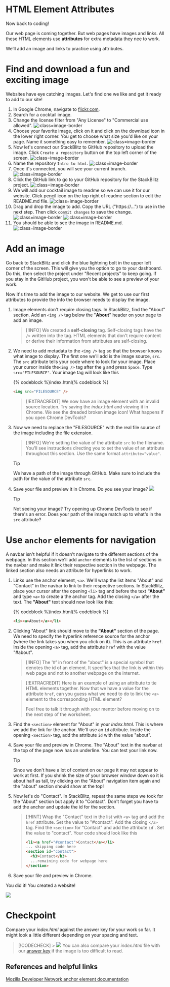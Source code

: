 # HTML Element Attributes

Now back to coding!

Our web page is coming together. But web pages have images and links. All these HTML elements use **attributes** for extra metadata they nee to work.

We’ll add an image and links to practice using attributes.

# Find and download a fun and exciting image

Websites have eye catching images. Let's find one we like and get it ready to add to our site!

1. In Google Chrome, navigate to [flickr.com](http://flickr.com).
2. Search for a cocktail image.
3. Change the license filter from "Any License" to "Commercial use allowed".
   ![](images/flickr-filter.png ":class=image-border")
4. Choose your favorite image, click on it and click on the download icon in the lower right corner. You get to choose what size you'd like on your page. Name it something easy to remember.
   ![](images/download.png ":class=image-border")
5. Now let's connect our StackBlitz to GitHub repository to upload the image. Click `Create a repository` button on the top left corner of the screen.
   ![](images/stackblitz-connect-repo.png ":class=image-border")
6. Name the repository `Intro to html`.
   ![](images/stackblitz-create-repo.png ":class=image-border")
7. Once it's connected, you will see your current branch.
   ![](images/stackblitz-connected.png ":class=image-border")
8. Click the GitHub link to go to your GitHub repository for the StackBlitz project.
   ![](images/stackblitz-github.png ":class=image-border")
9. We will add our cocktail image to readme so we can use it for our website. Click pencil icon on the top right of readme section to edit the README.md file.
   ![](images/readme.png ":class=image-border")
10. Drag and drop the image to add. Copy the URL ("https://...") to use in the next step. Then click `commit changes` to save the change.
    ![](images/add-image.png ":class=image-border")
    ![](images/save-change.png ":class=image-border")
11. You should be able to see the image in README.md.
    ![](images/readme-image.png ":class=image-border")

# Add an image

Go back to StackBlitz and click the blue lightning bolt in the upper left corner of the screen. This will give you the option to go to your dashboard. Do this, then select the project under "Recent projects" to keep going. If you stay in the GitHub project, you won't be able to see a preview of your work.

Now it's time to add the image to our website. We get to use our first attributes to provide the info the browser needs to display the image.

1. Image elements don't require closing tags. In StackBlitz, find the "About" section. Add an `<img />` tag below the "**About**" header on your page to add an image.

   > [!INFO]
   > We created a **self-closing** tag. Self-closing tags have the `/>` written into the tag. HTML elements that don't require content or derive their information from attributes are self-closing.

2. We need to add metadata to the `<img />` tag so that the browser knows what image to display. The first one we'll add is the image source, `src`. The `src` attribute tells your code where to look for your image. Place your cursor inside the`<img />` tag after the `g` and press `Space`. Type `src="FILESOURCE"`. Your image tag will look like this

   {% codeblock %}index.html{% codeblock %}

   ```html
   <img src="FILESOURCE" />
   ```

   > [!EXTRACREDIT]
   > We now have an image element with an invalid source location. Try saving the _index.html_ and viewing it in Chrome. We see the dreaded broken image icon! What happens if you open Chrome DevTools?

3. Now we need to replace the "FILESOURCE" with the real file source of the image including the file extension.

   > [!INFO]
   > We're setting the value of the attribute `src` to the filename. You'll see instructions directing you to set the value of an attribute throughout this section. Use the same format `attribute="value"`.

   > [!TIP]
   > We have a path of the image through GitHub. Make sure to include the path for the value of the attribute `src`.

4. Save your file and preview it in Chrome. Do you see your image? ![](../../images/emojis/party-popper.png)

   > [!TIP]
   > Not seeing your image? Try opening up Chrome DevTools to see if there's an error. Does your path of the image match up to what's in the `src` attribute?

# Use `anchor` elements for navigation

A navbar isn't helpful if it doesn't navigate to the different sections of the webpage. In this section we'll add `anchor` elements to the list of sections in the navbar and make it link their respective section in the webpage. The linked section also needs an attribute for hyperlinks to work.

1. Links use the anchor element, `<a>`. We'll wrap the list items "About" and "Contact" in the navbar to link to their respective sections. In StackBlitz, place your cursor after the opening `<li>` tag and before the text **"About"** and type `<a>` to create a the anchor tag. Add the closing `</a>` after the text. The **"About"** text should now look like this:

   {% codeblock %}index.html{% codeblock %}

   ```html
   <li><a>About</a></li>
   ```

2. Clicking "About" link should move to the **"About"** section of the page. We need to specify the hyperlink reference source for the anchor (where the link takes you when you click on it). This is an attribute `href`. Inside the opening `<a>` tag, add the attribute `href` with the value "#about".

   > [!INFO]
   > The '#' in front of the "about" is a special symbol that denotes the id of an element. It specifies that the link is within this web page and not to another webpage on the internet.

   > [!EXTRACREDIT]
   > Here is an example of using an attribute to tie HTML elements together. Now that we have a value for the attribute `href`, can you guess what we need to do to link the `<a>` element to the corresponding HTML element?
   >
   > Feel free to talk it through with your mentor before moving on to the next step of the worksheet.

3. Find the `<section>` element for "About" in your _index.html_. This is where we add the link for the anchor. We'll use an `id` attribute. Inside the opening `<section>` tag, add the attribute `id` with the value "about".

4. Save your file and preview in Chrome. The "About" text in the navbar at the top of the page now has an underline. You can test your link now.

   > [!TIP]
   > Since we don't have a lot of content on our page it may not appear to work at first. If you shrink the size of your browser window down so it is about half as tall, try clicking on the "About" navigation item again and the "about" section should show at the top!

5. Now let's do "Contact". In StackBlitz, repeat the same steps we took for the "About" section but apply it to "Contact". Don't forget you have to add the anchor and update the id for the section.

   > [!HINT]
   > Wrap the "Contact" text in the list with `<a>` tag and add the `href` attribute. Set the value to "#contact". Add the closing `</a>` tag. Find the `<section>` for "Contact" and add the attribute `id`</code>`. Set the value to "contact". Your code should look like this
   >
   > ```html
   > <li><a href="#contact">Contact</a></li>
   > ... skipping code here
   > <section id="contact">
   >   <h3>Contact</h3>
   >   ...remaining code for webpage here
   > </section>
   > ```

6. Save your file and preview in Chrome.

You did it! You created a website!

![](https://media.giphy.com/media/uaPeNbMJlGBPdZ5ube/giphy.gif)

# Checkpoint

Compare your _index.html_ against the answer key for your work so far. It might look a little different depending on your spacing and text.

> [!CODECHECK] > ![](images/html-checkpoint-2.png)
> You can also compare your _index.html_ file with our [answer key](https://github.com/KansasCityWomeninTechnology/AnswerKeys/blob/checkpoint-html-attributes/html/index.html) if the image is too difficult to read.

## References and helpful links

[Mozilla Developer Network anchor element documentation](https://developer.mozilla.org/en-US/docs/Web/HTML/Element/a)
